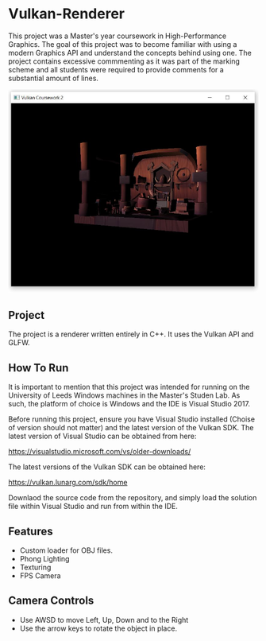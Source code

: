 # Vulkan-Renderer
This project was a Master's year coursework in High-Performance Graphics. The goal of this project was to become familiar with using a modern Graphics API and understand the concepts behind using one.
The project contains excessive commmenting as it was part of the marking scheme and all students were required to provide comments for a substantial amount of lines.

![](QuackQuack/Screenshots/vulkanDemoMain.JPG)

## Project

The project is a renderer written entirely in C++. It uses the Vulkan API and GLFW.

## How To Run

It is important to mention that this project was intended for running on the University of Leeds Windows machines in the Master's Studen Lab. 
As such, the platform of choice is Windows and the IDE is Visual Studio 2017.

Before running this project, ensure you have Visual Studio installed (Choise of version should not matter) and the latest version of the Vulkan SDK.
The latest version of Visual Studio can be obtained from here:

https://visualstudio.microsoft.com/vs/older-downloads/

The latest versions of the Vulkan SDK can be obtained here:

https://vulkan.lunarg.com/sdk/home

Downlaod the source code from the repository, and simply load the solution file within Visual Studio and run from within the IDE.

## Features

- Custom loader for OBJ files.
- Phong Lighting
- Texturing
- FPS Camera

## Camera Controls

- Use AWSD to move Left, Up, Down and to the Right
- Use the arrow keys to rotate the object in place. 
